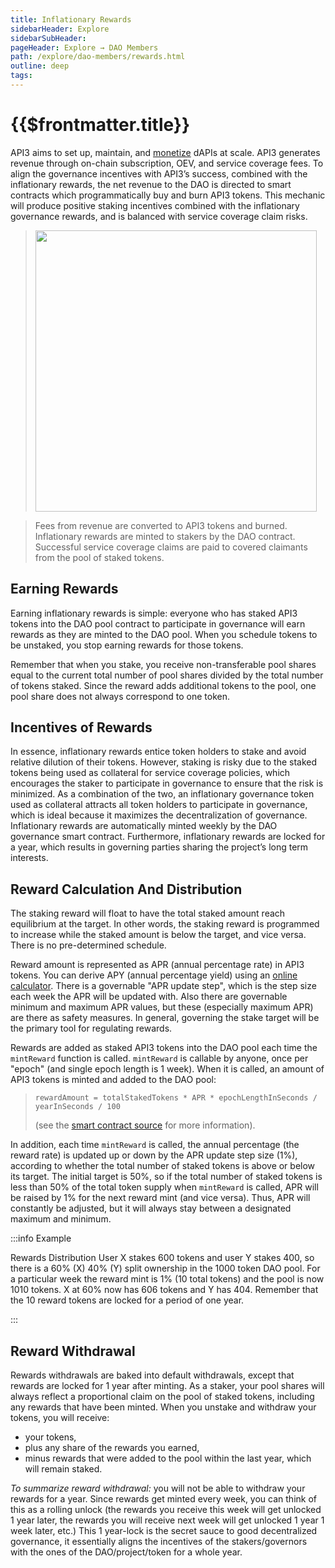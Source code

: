 ```yaml
---
title: Inflationary Rewards
sidebarHeader: Explore
sidebarSubHeader:
pageHeader: Explore → DAO Members
path: /explore/dao-members/rewards.html
outline: deep
tags:
---
```


<PageHeader/>

<SearchHighlight/>

<FlexStartTag/>

# {{$frontmatter.title}}

API3 aims to set up, maintain, and
[monetize](/explore/dao-members/dao-pool.md#monetization) dAPIs at scale. API3
generates revenue through on-chain subscription, OEV, and service coverage fees.
To align the governance incentives with API3’s success, combined with the
inflationary rewards, the net revenue to the DAO is directed to smart contracts
which programmatically buy and burn API3 tokens. This mechanic will produce
positive staking incentives combined with the inflationary governance rewards,
and is balanced with service coverage claim risks.

> <img src="../assets/images/08-Inflationary_Rewards.png" width="450"/>

> <p>Fees from revenue are converted to API3 tokens and burned. Inflationary rewards are minted to stakers by the DAO contract. Successful service coverage claims are paid to covered claimants from the pool of staked tokens.</p>

## Earning Rewards

Earning inflationary rewards is simple: everyone who has staked API3 tokens into
the DAO pool contract to participate in governance will earn rewards as they are
minted to the DAO pool. When you schedule tokens to be unstaked, you stop
earning rewards for those tokens.

Remember that when you stake, you receive non-transferable pool shares equal to
the current total number of pool shares divided by the total number of tokens
staked. Since the reward adds additional tokens to the pool, one pool share does
not always correspond to one token.

## Incentives of Rewards

In essence, inflationary rewards entice token holders to stake and avoid
relative dilution of their tokens. However, staking is risky due to the staked
tokens being used as collateral for service coverage policies, which encourages
the staker to participate in governance to ensure that the risk is minimized. As
a combination of the two, an inflationary governance token used as collateral
attracts all token holders to participate in governance, which is ideal because
it maximizes the decentralization of governance. Inflationary rewards are
automatically minted weekly by the DAO governance smart contract. Furthermore,
inflationary rewards are locked for a year, which results in governing parties
sharing the project’s long term interests.

<!--
> ![dao-pool-staking-2](../assets/images/token-weekly-emission.png)

As a result the change in the total supply of API3 tokens is illustrated below.

> ![dao-pool-staking-2](../assets/images/token-total-supply.png)
> -->

## Reward Calculation And Distribution

The staking reward will float to have the total staked amount reach equilibrium
at the target. In other words, the staking reward is programmed to increase
while the staked amount is below the target, and vice versa. There is no
pre-determined schedule.

Reward amount is represented as APR (annual percentage rate) in API3 tokens. You
can derive APY (annual percentage yield) using an
[online calculator](https://www.omnicalculator.com/finance/apy). There is a
governable "APR update step", which is the step size each week the APR will be
updated with. Also there are governable minimum and maximum APR values, but
these (especially maximum APR) are there as safety measures. In general,
governing the stake target will be the primary tool for regulating rewards.

Rewards are added as staked API3 tokens into the DAO pool each time the
`mintReward` function is called. `mintReward` is callable by anyone, once per
"epoch" (and single epoch length is 1 week). When it is called, an amount of
API3 tokens is minted and added to the DAO pool:

> ```
> rewardAmount = totalStakedTokens * APR * epochLengthInSeconds / yearInSeconds / 100
> ```
>
> (see the
> [smart contract source](https://github.com/api3dao/api3-dao/blob/main/packages/pool/contracts/RewardUtils.sol#L24)
> for more information).

In addition, each time `mintReward` is called, the annual percentage (the reward
rate) is updated up or down by the APR update step size (1%), according to
whether the total number of staked tokens is above or below its target. The
initial target is 50%, so if the total number of staked tokens is less than 50%
of the total token supply when `mintReward` is called, APR will be raised by 1%
for the next reward mint (and vice versa). Thus, APR will constantly be
adjusted, but it will always stay between a designated maximum and minimum.

:::info Example

Rewards Distribution User X stakes 600 tokens and user Y stakes 400, so there is
a 60% (X) 40% (Y) split ownership in the 1000 token DAO pool. For a particular
week the reward mint is 1% (10 total tokens) and the pool is now 1010 tokens. X
at 60% now has 606 tokens and Y has 404. Remember that the 10 reward tokens are
locked for a period of one year.

:::

## Reward Withdrawal

Rewards withdrawals are baked into default withdrawals, except that rewards are
locked for 1 year after minting. As a staker, your pool shares will always
reflect a proportional claim on the pool of staked tokens, including any rewards
that have been minted. When you unstake and withdraw your tokens, you will
receive:

- your tokens,
- plus any share of the rewards you earned,
- minus rewards that were added to the pool within the last year, which will
  remain staked.

_To summarize reward withdrawal:_ you will not be able to withdraw your rewards
for a year. Since rewards get minted every week, you can think of this as a
rolling unlock (the rewards you receive this week will get unlocked 1 year
later, the rewards you will receive next week will get unlocked 1 year 1 week
later, etc.) This 1 year-lock is the secret sauce to good decentralized
governance, it essentially aligns the incentives of the stakers/governors with
the ones of the DAO/project/token for a whole year.

<FlexEndTag/>
